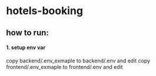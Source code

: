 # hotels-booking

## how to run:

#### 1. setup env var

copy backend/.env_exmaple to backend/.env and edit
copy frontend/.env_exmaple to frontend/.env and edit
